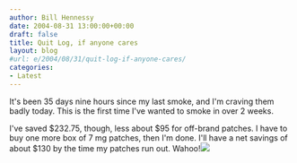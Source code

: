 ```yaml
---
author: Bill Hennessy
date: 2004-08-31 13:00:00+00:00
draft: false
title: Quit Log, if anyone cares
layout: blog
#url: e/2004/08/31/quit-log-if-anyone-cares/
categories:
- Latest
---
```


It's been 35 days nine hours since my last smoke, and I'm craving them badly today.  This is the first time I've wanted to smoke in over 2 weeks.    
  
I've saved $232.75, though, less about $95 for off-brand patches.  I have to buy one more box of 7 mg patches, then I'm done.  I'll have a net savings of about $130 by the time my patches run out.  Wahoo!![](https://blog.billhennessy.com/aggbug.aspx?PostID=602)

